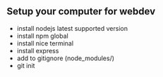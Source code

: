 ## Setup your computer for webdev
- install nodejs latest supported version
- install npm global
- install nice terminal
- install  express
- add to gitignore  (node_modules/)
- git init